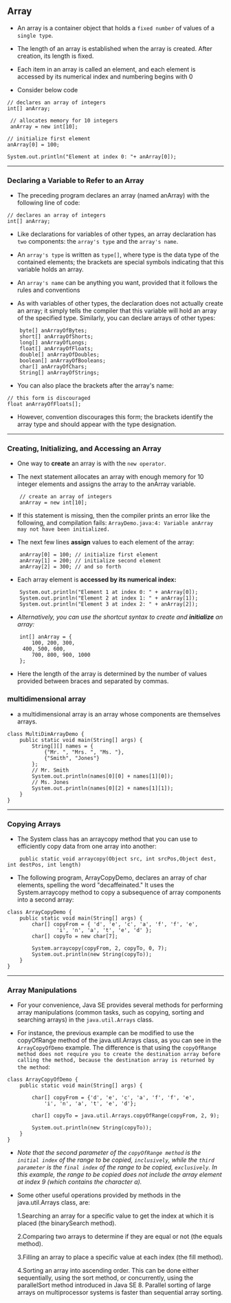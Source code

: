 ## Array

- An array is a container object that holds a `fixed number` of values of a `single type`. 

- The length of an array is established when the array is created. After creation, its length is fixed.
 

- Each item in an array is called an element, and each element is accessed by its numerical index and numbering begins with 0


- Consider below code

```  
// declares an array of integers
int[] anArray;

 // allocates memory for 10 integers
 anArray = new int[10];
           
// initialize first element
anArray[0] = 100;

System.out.println("Element at index 0: "+ anArray[0]);

```
----

### Declaring a Variable to Refer to an Array

- The preceding program declares an array (named anArray) with the following line of code:

```
// declares an array of integers
int[] anArray;
```

- Like declarations for variables of other types, an array declaration has `two` components: the `array's type` and the `array's name`. 


- An `array's type` is written as `type[]`, where type is the data type of the contained elements; the brackets are special symbols indicating that this variable holds an array. 



- An `array's name` can be anything you want, provided that it follows the rules and conventions 


- As with variables of other types, the declaration does not actually create an array; it simply tells the compiler that this variable will hold an array of the specified type.
Similarly, you can declare arrays of other types:

```
	byte[] anArrayOfBytes;
	short[] anArrayOfShorts;
	long[] anArrayOfLongs;
	float[] anArrayOfFloats;
	double[] anArrayOfDoubles;
	boolean[] anArrayOfBooleans;
	char[] anArrayOfChars;
	String[] anArrayOfStrings;
```

- You can also place the brackets after the array's name:

```
// this form is discouraged
float anArrayOfFloats[];
```
- However, convention discourages this form; the brackets identify the array type and should appear with the type designation.

----

### Creating, Initializing, and Accessing an Array

- One way to <b>create</b> an array is with the `new operator`. 

- The next statement allocates an array with enough memory for 10 integer elements and assigns the array to the anArray variable. 

```
	// create an array of integers
	anArray = new int[10];
```

- If this statement is missing, then the compiler prints an error like the following, and compilation fails: `ArrayDemo.java:4: Variable anArray may not have been initialized.`


- The next few lines <b>assign</b> values to each element of the array:

```
	anArray[0] = 100; // initialize first element
	anArray[1] = 200; // initialize second element
	anArray[2] = 300; // and so forth
```

- Each array element is <b>accessed by its numerical index:</b>

```
	System.out.println("Element 1 at index 0: " + anArray[0]);
	System.out.println("Element 2 at index 1: " + anArray[1]);
	System.out.println("Element 3 at index 2: " + anArray[2]);
```

- <i>Alternatively, you can use the shortcut syntax to create and <b>initialize</b> an array:</i>

```
	int[] anArray = { 
    	100, 200, 300,
   	 400, 500, 600, 
    	700, 800, 900, 1000
	};
```
- Here the length of the array is determined by the number of values provided between braces and separated by commas.

### multidimensional array

-  a multidimensional array is an array whose components are themselves arrays. 

```
class MultiDimArrayDemo {
    public static void main(String[] args) {
        String[][] names = {
            {"Mr. ", "Mrs. ", "Ms. "},
            {"Smith", "Jones"}
        };
        // Mr. Smith
        System.out.println(names[0][0] + names[1][0]);
        // Ms. Jones
        System.out.println(names[0][2] + names[1][1]);
    }
}
```
----

### Copying Arrays

- The System class has an arraycopy method that you can use to efficiently copy data from one array into another:

```
	public static void arraycopy(Object src, int srcPos,Object dest, int destPos, int length)
```

- The following program, ArrayCopyDemo, declares an array of char elements, spelling the word "decaffeinated." It uses the System.arraycopy method to copy a subsequence of array components into a second array:

```
class ArrayCopyDemo {
    public static void main(String[] args) {
        char[] copyFrom = { 'd', 'e', 'c', 'a', 'f', 'f', 'e',
			    'i', 'n', 'a', 't', 'e', 'd' };
        char[] copyTo = new char[7];

        System.arraycopy(copyFrom, 2, copyTo, 0, 7);
        System.out.println(new String(copyTo));
    }
}
```

----

### Array Manipulations

- For your convenience, Java SE provides several methods for performing array manipulations (common tasks, such as copying, sorting and searching arrays) in the `java.util.Arrays` class. 


- For instance, the previous example can be modified to use the copyOfRange method of the java.util.Arrays class, as you can see in the `ArrayCopyOfDemo` example. The difference is that using the `copyOfRange method does not require you to create the destination array before calling the method, because the destination array is returned by the method`:

```
class ArrayCopyOfDemo {
    public static void main(String[] args) {
        
        char[] copyFrom = {'d', 'e', 'c', 'a', 'f', 'f', 'e',
            'i', 'n', 'a', 't', 'e', 'd'};
            
        char[] copyTo = java.util.Arrays.copyOfRange(copyFrom, 2, 9);
        
        System.out.println(new String(copyTo));
    }
}
```

- <i>Note that the second parameter of the `copyOfRange method` is the `initial index` of the range to be copied, `inclusively`, while the `third parameter` is the `final index` of the range to be copied, `exclusively`. In this example, the range to be copied does not include the array element at index 9 (which contains the character a).</i>
                       

- Some other useful operations provided by methods in the java.util.Arrays class, are:

  1.Searching an array for a specific value to get the index at which it is placed (the binarySearch method).

  2.Comparing two arrays to determine if they are equal or not (the equals method).

  3.Filling an array to place a specific value at each index (the fill method).

  4.Sorting an array into ascending order. This can be done either sequentially, using the sort method, or concurrently, using the parallelSort method introduced in Java SE 8. Parallel sorting of large arrays on multiprocessor systems is faster than sequential array sorting.

